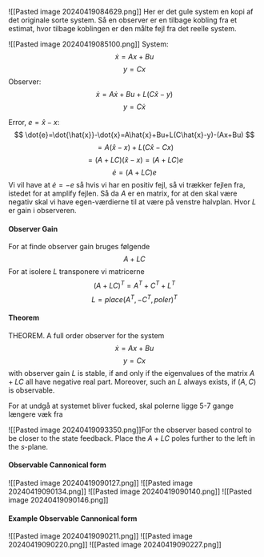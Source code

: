 
![[Pasted image 20240419084629.png]]
Her er det gule system en kopi af det originale sorte system.
Så en observer er en tilbage kobling fra et estimat, hvor tilbage koblingen er den målte fejl fra det reelle system. 

![[Pasted image 20240419085100.png]]
System:
$$
\dot{x}=Ax+Bu
$$
$$
y=Cx
$$
Observer:
$$
\dot{x}=A\dot{x}+Bu+L(C\hat{x}-y)
$$
$$
y=C\dot{x}
$$

Error, $e=\hat{x}-x$:
$$
\dot{e}=\dot{\hat{x}}-\dot{x}=A\hat{x}+Bu+L(C\hat{x}-y)-(Ax+Bu)
$$
$$
=A(\hat{x}-x)+L(C\hat{x}-Cx)
$$
$$
=(A+LC)(\hat{x}-x)=(A+LC)e
$$
$$
\dot{e}=(A+LC)e
$$
Vi vil have at $\dot{e}=-e$ så hvis vi har en positiv fejl, så vi trækker fejlen fra, istedet for at amplify fejlen.
Så da $A$ er en matrix, for at den skal være negativ skal vi have egen-værdierne til at være på venstre halvplan. Hvor $L$ er gain i observeren.

#### Observer Gain
For at finde observer gain bruges følgende
$$
A+LC
$$
For at isolere $L$ transponere vi matricerne
$$
(A+LC)^T=A^T+C^T+L^T
$$
$$
L=place(A^T,-C^T,poler)^T
$$

#### Theorem
THEOREM. A full order observer for the system
$$
\dot{x}=Ax+Bu
$$
$$
y=Cx
$$
with observer gain $L$ is stable, if and only if the eigenvalues of the matrix $A+LC$ all have negative real part.
Moreover, such an $L$ always exists, if $(A,C)$ is observable.

For at undgå at systemet bliver fucked, skal polerne ligge 5-7 gange længere væk fra 

![[Pasted image 20240419093350.png]]For the observer based control to be closer to the state feedback. Place the $A+LC$ poles further to the left in the $s$-plane.

#### Observable Cannonical form
![[Pasted image 20240419090127.png]]
![[Pasted image 20240419090134.png]]
![[Pasted image 20240419090140.png]]
![[Pasted image 20240419090146.png]]

#### Example Observable Cannonical form
![[Pasted image 20240419090211.png]]
![[Pasted image 20240419090220.png]]
![[Pasted image 20240419090227.png]]
